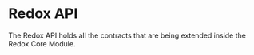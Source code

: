 ﻿# Redox API
The Redox API holds all the contracts that are being extended inside the Redox Core Module.
